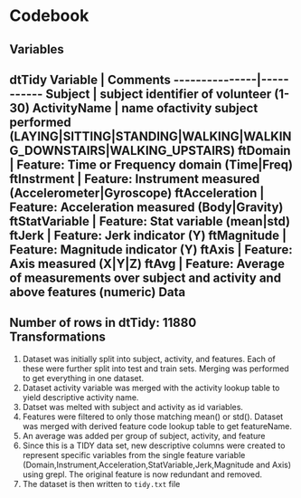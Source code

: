 Codebook
========
 Variables
---------
 dtTidy
 Variable       | Comments
---------------|-----------
Subject        | subject identifier of volunteer (1-30)
ActivityName   | name ofactivity subject performed (LAYING|SITTING|STANDING|WALKING|WALKING_DOWNSTAIRS|WALKING_UPSTAIRS)
ftDomain       | Feature: Time or Frequency domain (Time|Freq)
ftInstrment    | Feature: Instrument measured (Accelerometer|Gyroscope)
ftAcceleration | Feature: Acceleration measured (Body|Gravity)
ftStatVariable | Feature: Stat variable (mean|std)
ftJerk         | Feature: Jerk indicator (Y)
ftMagnitude    | Feature: Magnitude indicator (Y)
ftAxis         | Feature: Axis measured (X|Y|Z)
ftAvg          | Feature: Average of measurements over subject and activity and above features (numeric)
 Data
----
 Number of rows in dtTidy: 11880
 Transformations
---------------
 1. Dataset was initially split into subject, activity, and features. Each of these were further split into test and train sets. Merging was performed to get everything in one dataset.
 2. Dataset activity variable was merged with the activity lookup table to yield descriptive activity name.
 3. Datset was melted with subject and activity as id variables.
 4. Features were filtered to only those matching mean() or std(). Dataset was merged with derived feature code lookup table to get featureName.
 5. An average was added per group of subject, activity, and feature
 6. Since this is a TIDY data set, new descriptive columns were created to represent specific variables from the single feature variable (Domain,Instrument,Acceleration,StatVariable,Jerk,Magnitude and Axis) using grepl. The original feature is now redundant and removed.
 7. The dataset is then written to `tidy.txt` file
